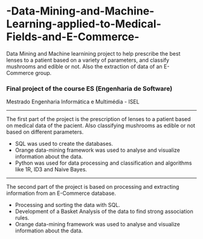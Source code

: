# -Data-Mining-and-Machine-Learning-applied-to-Medical-Fields-and-E-Commerce-
 Data Mining and Machine learnining project to help prescribe the best lenses to a patient based on a variety of parameters, and classify mushrooms and edible or not. Also the extraction of data of an E-Commerce group. 


### Final project of the course ES (Engenharia de Software)

Mestrado Engenharia Informática e Multimédia - ISEL

---

The first part of the project is the prescription of lenses to a patient based on medical data of the pacient. Also classifying mushrooms as edible or not based on different parameters.

* SQL was used to create the databases.
* Orange data-mining framework was used to analyse and visualize information about the data.
* Python was used for data processing and classification and algorithms like 1R, ID3 and Naive Bayes.

---

The second part of the project is based on processing and extracting information from an E-Commerce database. 

* Processing and sorting the data with SQL.
* Development of a Basket Analysis of the data to find strong association rules.
* Orange data-mining framework was used to analyse and visualize information about the data.

